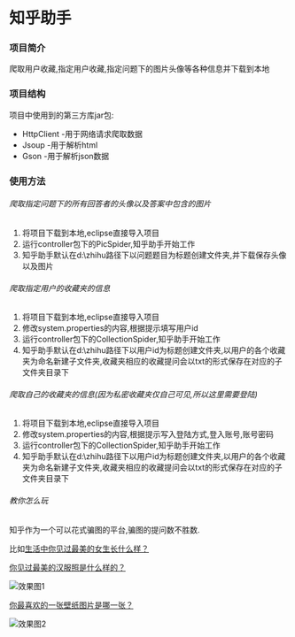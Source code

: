 # 知乎助手
### 项目简介
爬取用户收藏,指定用户收藏,指定问题下的图片头像等各种信息并下载到本地
### 项目结构
项目中使用到的第三方库jar包:
* HttpClient -用于网络请求爬取数据
* Jsoup -用于解析html
* Gson -用于解析json数据  

### 使用方法
###### 爬取指定问题下的所有回答者的头像以及答案中包含的图片
1. 将项目下载到本地,eclipse直接导入项目
2. 运行controller包下的PicSpider,知乎助手开始工作
3. 知乎助手默认在d:\\zhihu路径下以问题题目为标题创建文件夹,并下载保存头像以及图片

###### 爬取指定用户的收藏夹的信息
1. 将项目下载到本地,eclipse直接导入项目
2. 修改system.properties的内容,根据提示填写用户id
3. 运行controller包下的CollectionSpider,知乎助手开始工作
4. 知乎助手默认在d:\\zhihu路径下以用户id为标题创建文件夹,以用户的各个收藏夹为命名新建子文件夹,收藏夹相应的收藏提问会以txt的形式保存在对应的子文件夹目录下

###### 爬取自己的收藏夹的信息(因为私密收藏夹仅自己可见,所以这里需要登陆)
1. 将项目下载到本地,eclipse直接导入项目
2. 修改system.properties的内容,根据提示写入登陆方式,登入账号,账号密码
3. 运行controller包下的CollectionSpider,知乎助手开始工作
4. 知乎助手默认在d:\\zhihu路径下以用户id为标题创建文件夹,以用户的各个收藏夹为命名新建子文件夹,收藏夹相应的收藏提问会以txt的形式保存在对应的子文件夹目录下

###### 教你怎么玩
知乎作为一个可以花式骗图的平台,骗图的提问数不胜数.

比如[生活中你见过最美的女生长什么样？](https://www.zhihu.com/question/28202126/answer/47733159 "生活中你见过最美的女生长什么样？")

[你见过最美的汉服照是什么样的？](https://www.zhihu.com/question/40792901 "你见过最美的汉服照是什么样的？")

![效果图1](http://myhebut.oss-cn-hangzhou.aliyuncs.com/github%2Fhanfu.png "你见过最美的汉服照是什么样的？")

[你最喜欢的一张壁纸图片是哪一张？](https://www.zhihu.com/question/21904576 "你最喜欢的一张壁纸图片是哪一张？")

![效果图2](http://myhebut.oss-cn-hangzhou.aliyuncs.com/github%2Fbizhi.png "你最喜欢的一张壁纸图片是哪一张？")
